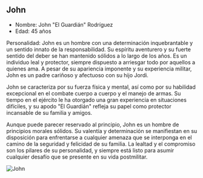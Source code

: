 ## John
* Nombre: John "El Guardián" Rodríguez
* Edad: 45 años

Personalidad: John es un hombre con una determinación inquebrantable y un sentido innato de la responsabilidad. Su espíritu aventurero y su fuerte sentido del deber se han mantenido sólidos a lo largo de los años. Es un individuo leal y protector, siempre dispuesto a arriesgar todo por aquellos a quienes ama. A pesar de su apariencia imponente y su experiencia militar, John es un padre cariñoso y afectuoso con su hijo Jordi.

John se caracteriza por su fuerza física y mental, así como por su habilidad excepcional en el combate cuerpo a cuerpo y el manejo de armas. Su tiempo en el ejército le ha otorgado una gran experiencia en situaciones difíciles, y su apodo "El Guardián" refleja su papel como protector incansable de su familia y amigos.

Aunque puede parecer reservado al principio, John es un hombre de principios morales sólidos. Su valentía y determinación se manifiestan en su disposición para enfrentarse a cualquier amenaza que se interponga en el camino de la seguridad y felicidad de su familia. La lealtad y el compromiso son los pilares de su personalidad, y siempre está listo para asumir cualquier desafío que se presente en su vida postmilitar.

![John](https://github.com/Chipi9401/En-busca-del-principe-perdido/assets/123870922/71b2970c-e851-40a5-b3f4-b00e8d0460ea)
